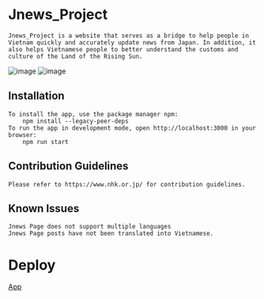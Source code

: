 # Jnews_Project
	Jnews_Project is a website that serves as a bridge to help people in Vietnam quickly and accurately update news from Japan. In addition, it also helps Vietnamese people to better understand the customs and culture of the Land of the Rising Sun.
![image](https://user-images.githubusercontent.com/111911502/223172677-994cb4e7-580a-446b-8e90-636bfa8f5b23.png)
![image](https://user-images.githubusercontent.com/111911502/223173019-a0716c06-296b-407b-94d6-97253c6e6132.png)


## Installation
	To install the app, use the package manager npm:
		npm install --legacy-peer-deps
	To run the app in development mode, open http://localhost:3000 in your browser:
		npm run start

## Contribution Guidelines
    Please refer to https://www.nhk.or.jp/ for contribution guidelines.

## Known Issues
    Jnews Page does not support multiple languages
    Jnews Page posts have not been translated into Vietnamese.
    
# Deploy
[App](https://jnews-project-llbwdeqc1-tranvankhuyen.vercel.app/?fbclid=IwAR2_gQBcXzzWrJInbsA3c48TIB4bOUp9DhPJzq0GoSmPCK8dopMthdg5R5M)


